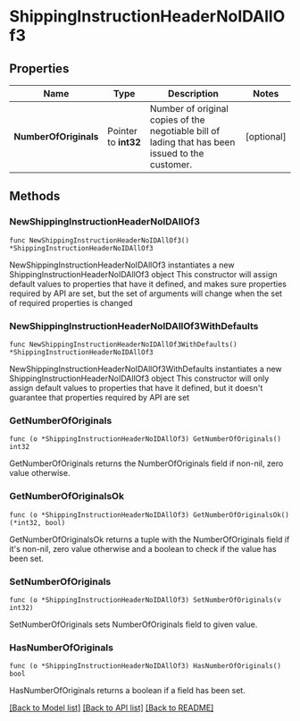 # ShippingInstructionHeaderNoIDAllOf3

## Properties

Name | Type | Description | Notes
------------ | ------------- | ------------- | -------------
**NumberOfOriginals** | Pointer to **int32** | Number of original copies of the negotiable bill of lading that has been issued to the customer. | [optional] 

## Methods

### NewShippingInstructionHeaderNoIDAllOf3

`func NewShippingInstructionHeaderNoIDAllOf3() *ShippingInstructionHeaderNoIDAllOf3`

NewShippingInstructionHeaderNoIDAllOf3 instantiates a new ShippingInstructionHeaderNoIDAllOf3 object
This constructor will assign default values to properties that have it defined,
and makes sure properties required by API are set, but the set of arguments
will change when the set of required properties is changed

### NewShippingInstructionHeaderNoIDAllOf3WithDefaults

`func NewShippingInstructionHeaderNoIDAllOf3WithDefaults() *ShippingInstructionHeaderNoIDAllOf3`

NewShippingInstructionHeaderNoIDAllOf3WithDefaults instantiates a new ShippingInstructionHeaderNoIDAllOf3 object
This constructor will only assign default values to properties that have it defined,
but it doesn't guarantee that properties required by API are set

### GetNumberOfOriginals

`func (o *ShippingInstructionHeaderNoIDAllOf3) GetNumberOfOriginals() int32`

GetNumberOfOriginals returns the NumberOfOriginals field if non-nil, zero value otherwise.

### GetNumberOfOriginalsOk

`func (o *ShippingInstructionHeaderNoIDAllOf3) GetNumberOfOriginalsOk() (*int32, bool)`

GetNumberOfOriginalsOk returns a tuple with the NumberOfOriginals field if it's non-nil, zero value otherwise
and a boolean to check if the value has been set.

### SetNumberOfOriginals

`func (o *ShippingInstructionHeaderNoIDAllOf3) SetNumberOfOriginals(v int32)`

SetNumberOfOriginals sets NumberOfOriginals field to given value.

### HasNumberOfOriginals

`func (o *ShippingInstructionHeaderNoIDAllOf3) HasNumberOfOriginals() bool`

HasNumberOfOriginals returns a boolean if a field has been set.


[[Back to Model list]](../README.md#documentation-for-models) [[Back to API list]](../README.md#documentation-for-api-endpoints) [[Back to README]](../README.md)


